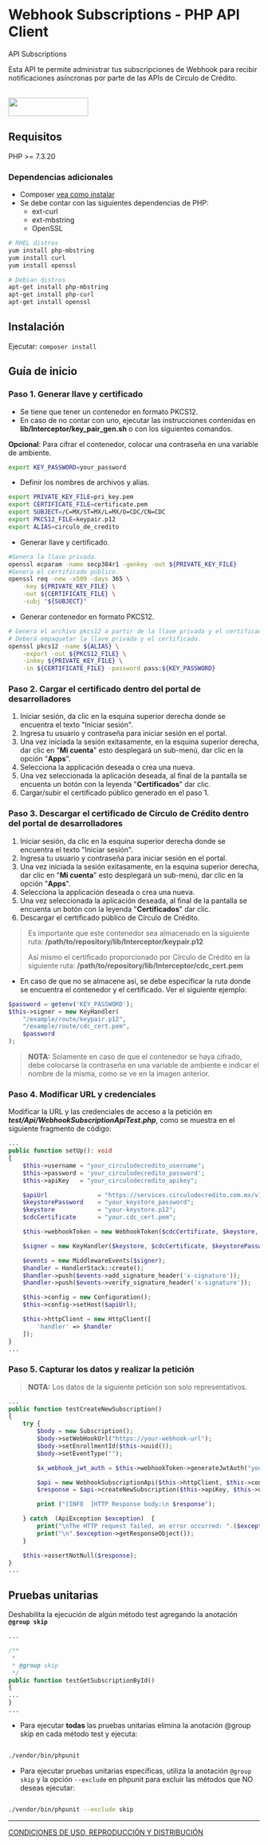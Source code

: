 # Webhook Subscriptions - PHP API Client

<p>API Subscriptions<p> <p>Esta API te permite administrar tus subscripciones de Webhook para recibir notificaciones asíncronas por parte de las APIs de Círculo de Crédito.</p><br/><img src='https://github.com/APIHub-CdC/imagenes-cdc/blob/master/circulo_de_credito-apihub.png' height='37' width='160'/><br/>

## Requisitos

PHP >= 7.3.20
### Dependencias adicionales
- Composer [vea como instalar][1]
- Se debe contar con las siguientes dependencias de PHP:
    - ext-curl
    - ext-mbstring
    - OpenSSL
```sh
# RHEL distros
yum install php-mbstring
yum install curl
yum install openssl

# Debian distros
apt-get install php-mbstring
apt-get install php-curl
apt-get install openssl
```

## Instalación

Ejecutar: `composer install`

## Guía de inicio

### Paso 1. Generar llave y certificado

- Se tiene que tener un contenedor en formato PKCS12.
- En caso de no contar con uno, ejecutar las instrucciones contenidas en **lib/Interceptor/key_pair_gen.sh** o con los siguientes comandos.

**Opcional**: Para cifrar el contenedor, colocar una contraseña en una variable de ambiente.
```sh
export KEY_PASSWORD=your_password
```
- Definir los nombres de archivos y alias.
```sh
export PRIVATE_KEY_FILE=pri_key.pem
export CERTIFICATE_FILE=certificate.pem
export SUBJECT=/C=MX/ST=MX/L=MX/O=CDC/CN=CDC
export PKCS12_FILE=keypair.p12
export ALIAS=circulo_de_credito
```
- Generar llave y certificado.
```sh
#Genera la llave privada.
openssl ecparam -name secp384r1 -genkey -out ${PRIVATE_KEY_FILE}
#Genera el certificado público.
openssl req -new -x509 -days 365 \
    -key ${PRIVATE_KEY_FILE} \
    -out ${CERTIFICATE_FILE} \
    -subj "${SUBJECT}"
```
- Generar contenedor en formato PKCS12.
```sh
# Genera el archivo pkcs12 a partir de la llave privada y el certificado.
# Deberá empaquetar la llave privada y el certificado.
openssl pkcs12 -name ${ALIAS} \
    -export -out ${PKCS12_FILE} \
    -inkey ${PRIVATE_KEY_FILE} \
    -in ${CERTIFICATE_FILE} -password pass:${KEY_PASSWORD}
```

### Paso 2. Cargar el certificado dentro del portal de desarrolladores

 1. Iniciar sesión, da clic en la esquina superior derecha donde se encuentra el texto "Iniciar sesión".
 2. Ingresa tu usuario y contraseña para iniciar sesión en el portal.
 3. Una vez iniciada la sesión exitasamente, en la esquina superior derecha, dar clic en "**Mi cuenta**" esto desplegará un sub-menú, dar clic en la opción "**Apps**".
 4. Selecciona la applicación deseada o crea una nueva.
 5. Una vez seleccionada la aplicación deseada, al final de la pantalla se encuenta un botón con la leyenda "**Certificados**" dar clic.
 6. Cargar/subir el certificado público generado en el paso 1.

### Paso 3. Descargar el certificado de Círculo de Crédito dentro del portal de desarrolladores

 1. Iniciar sesión, da clic en la esquina superior derecha donde se encuentra el texto "Iniciar sesión".
 2. Ingresa tu usuario y contraseña para iniciar sesión en el portal.
 3. Una vez iniciada la sesión exitasamente, en la esquina superior derecha, dar clic en "**Mi cuenta**" esto desplegará un sub-menú, dar clic en la opción "**Apps**".
 4. Selecciona la applicación deseada o crea una nueva.
 5. Una vez seleccionada la aplicación deseada, al final de la pantalla se encuenta un botón con la leyenda "**Certificados**" dar clic.
 6. Descargar el certificado público de Círculo de Crédito.
 

 > Es importante que este contenedor sea almacenado en la siguiente ruta:
 > **/path/to/repository/lib/Interceptor/keypair.p12**
 >
 > Así mismo el certificado proporcionado por Círculo de Crédito en la siguiente ruta:
 > **/path/to/repository/lib/Interceptor/cdc_cert.pem**
- En caso de que no se almacene así, se debe especificar la ruta donde se encuentra el contenedor y el certificado. Ver el siguiente ejemplo:
```php
$password = getenv('KEY_PASSWORD');
$this->signer = new KeyHandler(
    "/example/route/keypair.p12",
    "/example/route/cdc_cert.pem",
    $password
);
```
 > **NOTA:** Solamente en caso de que el contenedor se haya cifrado, debe colocarse la contraseña en una variable de ambiente e indicar el nombre de la misma, como se ve en la imagen anterior.

 
### Paso 4. Modificar URL y credenciales

 Modificar la URL y las credenciales de acceso a la petición en ***test/Api/WebhookSubscriptionApiTest.php***, como se muestra en el siguiente fragmento de código:

```php
...
public function setUp(): void
{
    $this->username = "your_circulodecredito_username";
    $this->password = 'your_circulodecredito_password';
    $this->apiKey   = "your_circulodecredito_apikey";

    $apiUrl              = "https://services.circulodecredito.com.mx/v1/subscriptions";
    $keystorePassword    = "your_keystore_password";
    $keystore            = "your-keystore.p12";
    $cdcCertificate      = "your.cdc_cert.pem";

    $this->webhookToken = new WebhookToken($cdcCertificate, $keystore, $keystorePassword);

    $signer = new KeyHandler($keystore, $cdcCertificate, $keystorePassword);

    $events = new MiddlewareEvents($signer);
    $handler = HandlerStack::create();
    $handler->push($events->add_signature_header('x-signature'));
    $handler->push($events->verify_signature_header('x-signature'));

    $this->config = new Configuration();
    $this->config->setHost($apiUrl);

    $this->httpClient = new HttpClient([
        'handler' => $handler
    ]);
}
...
 ```
 
### Paso 5. Capturar los datos y realizar la petición

> **NOTA:** Los datos de la siguiente petición son solo representativos.

```php
...
public function testCreateNewSubscription()
{
    try {
        $body = new Subscription();
        $body->setWebHookUrl("https://your-webhook-url");
        $body->setEnrollmentId($this->uuid());
        $body->setEventType("");

        $x_webhook_jwt_auth = $this->webhookToken->generateJwtAuth("your-webhook-user", "your-webhook-password");

        $api = new WebhookSubscriptionApi($this->httpClient, $this->config);
        $response = $api->createNewSubscription($this->apiKey, $this->username, $this->password, $x_webhook_jwt_auth, $body);

        print ("[INFO  ]HTTP Response body:\n $response");

    } catch  (ApiException $exception)  {
        print("\nThe HTTP request failed, an error occurred: ".($exception->getMessage()));
        print("\n".$exception->getResponseObject());
    }

    $this->assertNotNull($response);
}
...
```

## Pruebas unitarias

Deshabilita la ejecución de algún método test agregando la anotación **`@group skip`**

```php
...

/**
 * 
 * @group skip
 */
public function testGetSubscriptionById()
{
...
}
...
```

 - Para ejecutar **todas** las pruebas unitarias elimina la anotación @group skip en cada método test y ejecuta:

```sh

./vendor/bin/phpunit

```

 - Para ejecutar pruebas unitarias específicas, utiliza la anotación
   `@group skip` y la opción `--exclude` en phpunit para excluir las métodos que NO deseas ejecutar:

```sh

./vendor/bin/phpunit --exclude skip

```

[1]: https://getcomposer.org/doc/00-intro.md#installation-linux-unix-macos

---
[CONDICIONES DE USO, REPRODUCCIÓN Y DISTRIBUCIÓN](https://github.com/APIHub-CdC/licencias-cdc)

[1]: https://getcomposer.org/doc/00-intro.md#installation-linux-unix-macos